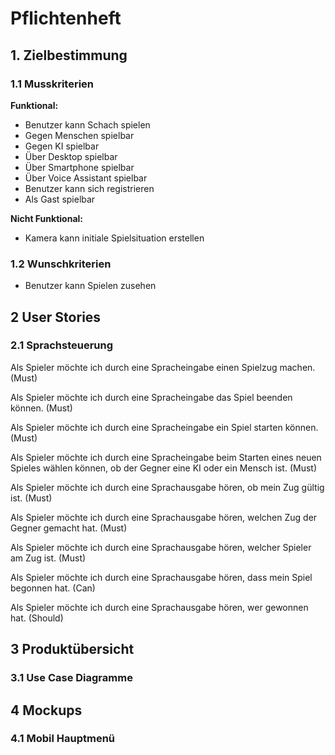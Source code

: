 # Pflichtenheft

## 1. Zielbestimmung
### 1.1 Musskriterien
__Funktional:__
- Benutzer kann Schach spielen
- Gegen Menschen spielbar
- Gegen KI spielbar
- Über Desktop spielbar
- Über Smartphone spielbar
- Über Voice Assistant spielbar
- Benutzer kann sich registrieren
- Als Gast spielbar

__Nicht Funktional:__
- Kamera kann initiale Spielsituation erstellen

### 1.2       Wunschkriterien
- Benutzer kann Spielen zusehen

## 2 User Stories
### 2.1 Sprachsteuerung
Als Spieler möchte ich durch eine Spracheingabe einen Spielzug machen. (Must)

Als Spieler möchte ich durch eine Spracheingabe das Spiel beenden können. (Must)

Als Spieler möchte ich durch eine Spracheingabe ein Spiel starten können. (Must)

Als Spieler möchte ich durch eine Spracheingabe beim Starten eines neuen Spieles wählen können, ob der Gegner eine KI oder ein Mensch ist. (Must)

Als Spieler möchte ich durch eine Sprachausgabe hören, ob mein Zug gültig ist. (Must)

Als Spieler möchte ich durch eine Sprachausgabe hören, welchen Zug der Gegner gemacht hat. (Must)

Als Spieler möchte ich durch eine Sprachausgabe hören, welcher Spieler am Zug ist. (Must)

Als Spieler möchte ich durch eine Sprachausgabe hören, dass mein Spiel begonnen hat. (Can)

Als Spieler möchte ich durch eine Sprachausgabe hören, wer gewonnen hat. (Should)

## 3 Produktübersicht
### 3.1 Use Case Diagramme

## 4 Mockups
### 4.1 Mobil Hauptmenü
